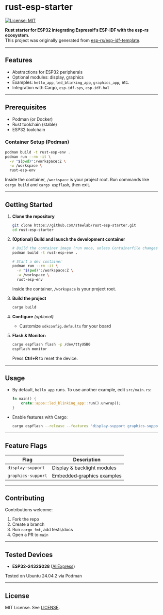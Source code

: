 # rust-esp-starter

[![License: MIT](https://img.shields.io/badge/license-MIT-blue.svg)](LICENSE)

**Rust starter for ESP32 integrating Espressif’s ESP-IDF with the esp-rs ecosystem.**  
This project was originally generated from [esp-rs/esp-idf-template](https://github.com/esp-rs/esp-idf-template).

---

## Features

- Abstractions for ESP32 peripherals
- Optional modules: display, graphics
- Examples: `hello_app`, `led_blinking_app`, `graphics_app`, etc.
- Integration with Cargo, `esp-idf-sys`, `esp-idf-hal`

---

## Prerequisites

- Podman (or Docker)
- Rust toolchain (stable)
- ESP32 toolchain

### Container Setup (Podman)

```bash
podman build -t rust-esp-env .
podman run --rm -it \
  -v "$(pwd)":/workspace:Z \
  -w /workspace \
  rust-esp-env
```

Inside the container, `/workspace` is your project root. Run commands like `cargo build` and `cargo espflash`, then exit.

---

## Getting Started

1. **Clone the repository**

   ```bash
   git clone https://github.com/stewlab/rust-esp-starter.git
   cd rust-esp-starter
   ```

2. **(Optional) Build and launch the development container**

   ```bash
   # Build the container image (run once, unless Containerfile changes)
   podman build -t rust-esp-env .

   # Start a dev container
   podman run --rm -it \
     -v "$(pwd)":/workspace:Z \
     -w /workspace \
     rust-esp-env
   ```

   Inside the container, `/workspace` is your project root.

3. **Build the project**

   ```bash
   cargo build
   ```

4. **Configure** *(optional)*

   * Customize `sdkconfig.defaults` for your board

5. **Flash & Monitor:**

   ```bash
   cargo espflash flash -p /dev/ttyUSB0
   espflash monitor
   ```

   Press **Ctrl+R** to reset the device.

---

## Usage

* By default, `hello_app` runs. To use another example, edit `src/main.rs`:

  ```rust
  fn main() {
      crate::apps::led_blinking_app::run().unwrap();
  }
  ```

* Enable features with Cargo:

  ```bash
  cargo espflash --release --features "display-support graphics-support"
  ```

---

## Feature Flags

| Flag               | Description                 |
| ------------------ | --------------------------- |
| `display-support`  | Display & backlight modules |
| `graphics-support` | Embedded‑graphics examples  |

---

## Contributing

Contributions welcome:

1. Fork the repo
2. Create a branch
3. Run `cargo fmt`, add tests/docs
4. Open a PR to `main`

---

## Tested Devices

* **ESP32-2432S028** ([AliExpress](https://www.aliexpress.com/item/1005006470918908.html))

Tested on Ubuntu 24.04.2 via Podman

---

## License

MIT License. See [LICENSE](LICENSE).

